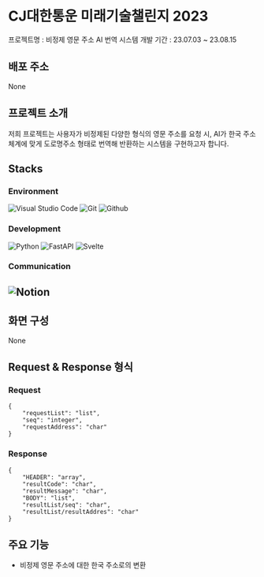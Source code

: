 # CJ대한통운 미래기술챌린지 2023
프로젝트명 : 비정제 영문 주소 AI 번역 시스템
개발 기간 : 23.07.03 ~ 23.08.15

## 배포 주소
None

## 프로젝트 소개
저희 프로젝트는 사용자가 비정제된 다양한 형식의 영문 주소를 요청 시, AI가 한국 주소 체계에 맞게 도로명주소 형태로 번역해 반환하는 시스템을 구현하고자 합니다.

## Stacks

### Environment
![Visual Studio Code](https://img.shields.io/badge/Visual%20Studio%20Code-007ACC?style=for-the-badge&logo=Visual%20Studio%20Code&logoColor=white)
![Git](https://img.shields.io/badge/Git-F05032?style=for-the-badge&logo=Git&logoColor=white)
![Github](https://img.shields.io/badge/GitHub-181717?style=for-the-badge&logo=GitHub&logoColor=white) 

### Development
![Python](https://img.shields.io/badge/python-3776AB?style=for-the-badge&logo=python&logoColor=white)
![FastAPI](https://img.shields.io/badge/FastAPI-00897B?style=for-the-badge&logo=FastAPI&logoColor=white)
![Svelte](https://img.shields.io/badge/Svelte-FF3E00?style=for-the-badge&logo=Svelte&logoColor=white)
### Communication
![Notion](https://img.shields.io/badge/Notion-000000?style=for-the-badge&logo=Notion&logoColor=white)
---

## 화면 구성
None

## Request & Response 형식

### Request
```
{
    "requestList": "list",
    "seq": "integer",
    "requestAddress": "char"
}
```

### Response
```
{
    "HEADER": "array",
    "resultCode": "char",
    "resultMessage": "char",
    "BODY": "list",
    "resultList/seq": "char",
    "resultList/resultAddres": "char"
}
```

## 주요 기능
- 비정제 영문 주소에 대한 한국 주소로의 변환


